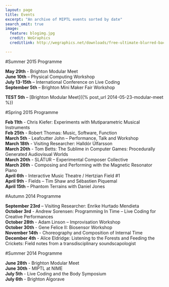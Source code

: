 ```yaml
---
layout: page
title: Events
excerpt: "An archive of MIPTL events sorted by date"
search_omit: true
image:
  feature: blogimg.jpg
  credit: WeGraphics
  creditlink: http://wegraphics.net/downloads/free-ultimate-blurred-background-pack/

---
```


#Summer 2015 Programme

**May 29th** - Brighton Modular Meet  
**June 10th** – Physical Computing Workshop  
**July 13-15th** – International Conference on Live Coding  
**September 5th** – Brighton Mini Maker Fair Workshop

**TEST 5th** – [Brighton Modular Meet]({% post_url 2014-05-23-modular-meet %})

#Spring 2015 Programme

**Feb 11th** - Chris Kiefer: Experiments with Mutiparametric Musical Instruments  
**Feb 25th** - Robert Thomas: Music, Software, Function  
**March 5th** - Leafcutter John – Performance, Talk and Workshop  
**March 18th** - Visiting Researcher: Halldór Úlfarsson  
**March 20th** - Tom Betts: The Sublime in Computer Games: Procedurally Generated Audiovisual Worlds  
**March 20th** - SLÁTUR – Experimental Composer Collective  
**March 26th** - Composing and Performing with the Magnetic Resonator Piano  
**April 6th** - Interactive Music Theatre / Hertzian Field #1  
**April 9th** - Fields – Tim Shaw and Sébastien Piquemal  
**April 15th** – Phantom Terrains with Daniel Jones

#Autumn 2014 Programme

**September 23rd** – Visiting Researcher: Enrike Hurtado Mendieta  
**October 3rd** - Andrew Sorensen: Programming In Time – Live Coding for Creative Performances  
**October 28th** - Adam Linson – Improvisation Workshop  
**October 30th** - Gene Felice II: Biosensor Workshop  
**November 14th** - Choreography and Composition of Internal Time  
**December 4th** - Alice Eldridge: Listening to the Forests and Feeding the Crickets: Field notes from a transdisciplinary soundscapologist  

#Summer 2014 Programme

**June 28th** - Brighton Modular Meet  
**June 30th** - MIPTL at NIME  
**July 5th** - Live Coding and the Body Symposium  
**July 6th** - Brighton Algorave

